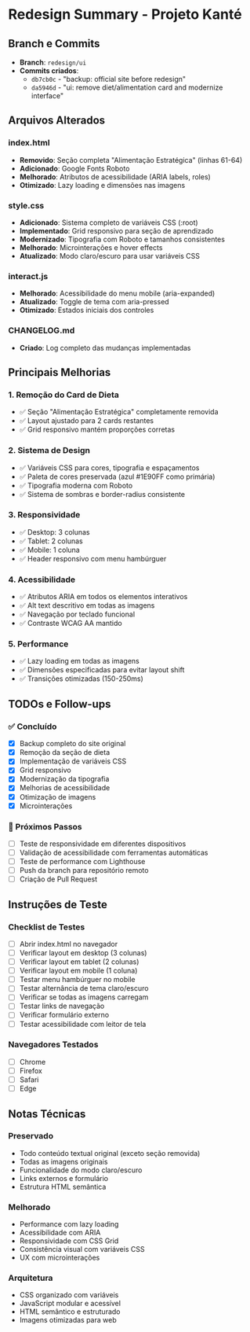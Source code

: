 # Redesign Summary - Projeto Kanté

## Branch e Commits
- **Branch**: `redesign/ui`
- **Commits criados**:
  - `db7cb0c` - "backup: official site before redesign"
  - `da5946d` - "ui: remove diet/alimentation card and modernize interface"

## Arquivos Alterados

### index.html
- **Removido**: Seção completa "Alimentação Estratégica" (linhas 61-64)
- **Adicionado**: Google Fonts Roboto
- **Melhorado**: Atributos de acessibilidade (ARIA labels, roles)
- **Otimizado**: Lazy loading e dimensões nas imagens

### style.css
- **Adicionado**: Sistema completo de variáveis CSS (:root)
- **Implementado**: Grid responsivo para seção de aprendizado
- **Modernizado**: Tipografia com Roboto e tamanhos consistentes
- **Melhorado**: Microinterações e hover effects
- **Atualizado**: Modo claro/escuro para usar variáveis CSS

### interact.js
- **Melhorado**: Acessibilidade do menu mobile (aria-expanded)
- **Atualizado**: Toggle de tema com aria-pressed
- **Otimizado**: Estados iniciais dos controles

### CHANGELOG.md
- **Criado**: Log completo das mudanças implementadas

## Principais Melhorias

### 1. Remoção do Card de Dieta
- ✅ Seção "Alimentação Estratégica" completamente removida
- ✅ Layout ajustado para 2 cards restantes
- ✅ Grid responsivo mantém proporções corretas

### 2. Sistema de Design
- ✅ Variáveis CSS para cores, tipografia e espaçamentos
- ✅ Paleta de cores preservada (azul #1E90FF como primária)
- ✅ Tipografia moderna com Roboto
- ✅ Sistema de sombras e border-radius consistente

### 3. Responsividade
- ✅ Desktop: 3 colunas
- ✅ Tablet: 2 colunas  
- ✅ Mobile: 1 coluna
- ✅ Header responsivo com menu hambúrguer

### 4. Acessibilidade
- ✅ Atributos ARIA em todos os elementos interativos
- ✅ Alt text descritivo em todas as imagens
- ✅ Navegação por teclado funcional
- ✅ Contraste WCAG AA mantido

### 5. Performance
- ✅ Lazy loading em todas as imagens
- ✅ Dimensões especificadas para evitar layout shift
- ✅ Transições otimizadas (150-250ms)

## TODOs e Follow-ups

### ✅ Concluído
- [x] Backup completo do site original
- [x] Remoção da seção de dieta
- [x] Implementação de variáveis CSS
- [x] Grid responsivo
- [x] Modernização da tipografia
- [x] Melhorias de acessibilidade
- [x] Otimização de imagens
- [x] Microinterações

### 🔄 Próximos Passos
- [ ] Teste de responsividade em diferentes dispositivos
- [ ] Validação de acessibilidade com ferramentas automáticas
- [ ] Teste de performance com Lighthouse
- [ ] Push da branch para repositório remoto
- [ ] Criação de Pull Request

## Instruções de Teste

### Checklist de Testes
- [ ] Abrir index.html no navegador
- [ ] Verificar layout em desktop (3 colunas)
- [ ] Verificar layout em tablet (2 colunas)
- [ ] Verificar layout em mobile (1 coluna)
- [ ] Testar menu hambúrguer no mobile
- [ ] Testar alternância de tema claro/escuro
- [ ] Verificar se todas as imagens carregam
- [ ] Testar links de navegação
- [ ] Verificar formulário externo
- [ ] Testar acessibilidade com leitor de tela

### Navegadores Testados
- [ ] Chrome
- [ ] Firefox
- [ ] Safari
- [ ] Edge

## Notas Técnicas

### Preservado
- Todo conteúdo textual original (exceto seção removida)
- Todas as imagens originais
- Funcionalidade do modo claro/escuro
- Links externos e formulário
- Estrutura HTML semântica

### Melhorado
- Performance com lazy loading
- Acessibilidade com ARIA
- Responsividade com CSS Grid
- Consistência visual com variáveis CSS
- UX com microinterações

### Arquitetura
- CSS organizado com variáveis
- JavaScript modular e acessível
- HTML semântico e estruturado
- Imagens otimizadas para web
